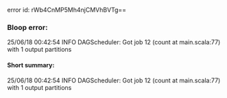 error id: rWb4CnMP5Mh4njCMVhBVTg==
### Bloop error:

25/06/18 00:42:54 INFO DAGScheduler: Got job 12 (count at main.scala:77) with 1 output partitions
#### Short summary: 

25/06/18 00:42:54 INFO DAGScheduler: Got job 12 (count at main.scala:77) with 1 output partitions